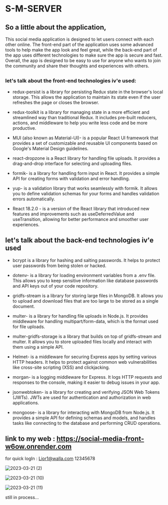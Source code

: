 # S-M-SERVER



## So a little about the application,
This social media application is designed to let users connect with each other online. The front-end part of the application uses some advanced tools to help make the app look and feel great, while the back-end part of the app uses different technologies to make sure the app is secure and fast. Overall, the app is designed to be easy to use for anyone who wants to join the community and share their thoughts and experiences with others.

##

### let's talk about the front-end technologies iv'e used:

+ redux-persist is a library for persisting Redux state in the browser's local storage. This allows the application to maintain its state even if the user refreshes the page or closes the browser.

+ redux-toolkit is a library for managing state in a more efficient and streamlined way than traditional Redux. It includes pre-built reducers, actions, and middleware to help you write less code and be more productive.

+ MUI (also known as Material-UI)- is a popular React UI framework that provides a set of customizable and reusable UI components based on Google's Material Design guidelines.

+ react-dropzone is a React library for handling file uploads. It provides a drag-and-drop interface for selecting and uploading files.

+ formik- is a library for handling form input in React. It provides a simple API for creating forms with validation and error handling.

+ yup- is a validation library that works seamlessly with formik. It allows you to define validation schemas for your forms and handles validation errors automatically.

+ React 18.2.0 - is a version of the React library that introduced new features and improvements such as useDeferredValue and useTransition, allowing for better performance and smoother user experiences.

## let's talk about the back-end technologies iv'e used


+ bcrypt is a library for hashing and salting passwords. It helps to protect user passwords from being stolen or hacked.

+ dotenv- is a library for loading environment variables from a .env file. This allows you to keep sensitive information like database passwords and API keys out of your code repository.

+ gridfs-stream is a library for storing large files in MongoDB. It allows you to upload and download files that are too large to be stored as a single document.

+ multer- is a library for handling file uploads in Node.js. It provides middleware for handling multipart/form-data, which is the format used for file uploads.

+ multer-gridfs-storage is a library that builds on top of gridfs-stream and multer. It allows you to store uploaded files locally and interact with them using a simple API.

+ Helmet- is a middleware for securing Express apps by setting various HTTP headers. It helps to protect against common web vulnerabilities like cross-site scripting (XSS) and clickjacking.

+ morgan- is a logging middleware for Express. It logs HTTP requests and responses to the console, making it easier to debug issues in your app.

+ jsonwebtoken- is a library for creating and verifying JSON Web Tokens (JWTs). JWTs are used for authentication and authorization in web applications.

+ mongoose- is a library for interacting with MongoDB from Node.js. It provides a simple API for defining schemas and models, and handles tasks like connecting to the database and performing CRUD operations.



## link to my web : https://social-media-front-w6ow.onrender.com
for quick logIn : 
Lior1@walla.com
12345678

![2023-03-21 (2)](https://user-images.githubusercontent.com/102303153/226618706-47a509bd-a4b0-40d4-a85a-a28f6101ff09.png)

![2023-03-21 (10)](https://user-images.githubusercontent.com/102303153/226632831-b690a11f-e400-40f1-bde7-5da96b904d12.png)

![2023-03-21 (11)](https://user-images.githubusercontent.com/102303153/226632870-c83c7b21-7eb4-475f-ad36-fcb72a1a0743.png)



still in process...

